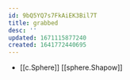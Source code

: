 ```yaml
---
id: 9bQ5YQ7s7FkAiEK3Bil7T
title: grabbed
desc: ''
updated: 1671115877240
created: 1641772440695
---
```



- [[c.Sphere]] [[sphere.Shapow]]
